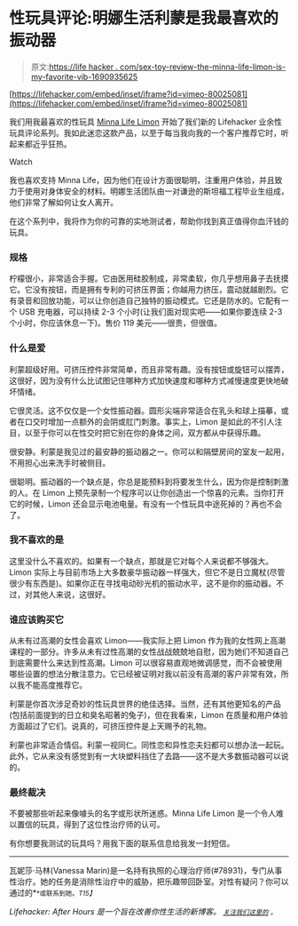# 性玩具评论:明娜生活利蒙是我最喜欢的振动器

> 原文:[https://life hacker . com/sex-toy-review-the-minna-life-limon-is-my-favorite-vib-1690935625](https://lifehacker.com/sex-toy-review-the-minna-life-limon-is-my-favorite-vib-1690935625)

 [https://lifehacker.com/embed/inset/iframe?id=vimeo-80025081](https://lifehacker.com/embed/inset/iframe?id=vimeo-80025081) 

我们用我最喜欢的性玩具 [Minna Life Limon](http://www.goodvibes.com/display_product.jhtml?id=11BA22) 开始了我们新的 Lifehacker 业余性玩具评论系列。我如此迷恋这款产品，以至于每当我向我的一个客户推荐它时，听起来都近乎狂热。

Watch

我也喜欢支持 Minna Life，因为他们在设计方面很聪明，注重用户体验，并且致力于使用对身体安全的材料。明娜生活团队由一对谦逊的斯坦福工程毕业生组成，他们非常了解如何让女人离开。

在这个系列中，我将作为你的可靠的实地测试者，帮助你找到真正值得你血汗钱的玩具。

### 规格

柠檬很小，非常适合手握。它由医用硅胶制成，非常柔软，你几乎想用鼻子去抚摸它。它没有按钮，而是拥有专利的可挤压界面；你越用力挤压，震动就越剧烈。它有录音和回放功能，可以让你创造自己独特的振动模式。它还是防水的。它配有一个 USB 充电器，可以持续 2-3 个小时(让我们面对现实吧——如果你要连续 2-3 个小时，你应该休息一下)。售价 119 美元——很贵，但很值。

### 什么是爱

利蒙超级好用。可挤压控件非常简单，而且非常有趣。没有按钮或旋钮可以摆弄，这很好，因为没有什么比试图记住哪种方式加快速度和哪种方式减慢速度更快地破坏情绪。

它很灵活。这不仅仅是一个女性振动器。圆形尖端非常适合在乳头和球上描摹，或者在口交时增加一点额外的会阴或肛门刺激。事实上，Limon 是如此的不引人注目，以至于你可以在性交时把它别在你的身体之间，双方都从中获得乐趣。

很安静。利蒙是我见过的最安静的振动器之一。你可以和隔壁房间的室友一起用，不用担心出来洗手时被侧目。

很聪明。振动器的一个缺点是，你总是能预料到将要发生什么，因为你是控制刺激的人。在 Limon 上预先录制一个程序可以让你创造出一个惊喜的元素。当你打开它的时候，Limon 还会显示电池电量。有没有一个性玩具中途死掉的？再也不会了。

### 我不喜欢的是

这里没什么不喜欢的。如果有一个缺点，那就是它对每个人来说都不够强大。Limon 实际上与目前市场上大多数豪华振动器一样强大，但它不是日立魔杖(尽管很少有东西是)。如果你正在寻找电动砂光机的振动水平，这不是你的振动器。不过，对其他人来说，这很好。

### 谁应该购买它

从未有过高潮的女性会喜欢 Limon——我实际上把 Limon 作为我的女性网上高潮课程的一部分。许多从未有过性高潮的女性战战兢兢地自慰，因为她们不知道自己到底需要什么来达到性高潮。Limon 可以很容易直观地微调感觉，而不会被使用哪些设置的想法分散注意力。它已经被证明对我以前没有高潮的客户非常有效，所以我不能高度推荐它。

利蒙是你首次涉足奇妙的性玩具世界的绝佳选择。当然，还有其他更知名的产品(包括前面提到的日立和臭名昭著的兔子)，但在我看来，Limon 在质量和用户体验方面超过了它们。说真的，可挤压控件是上天赐予的礼物。

利蒙也非常适合情侣。利蒙一视同仁。同性恋和异性恋夫妇都可以想办法一起玩。此外，它从来没有感觉到有一大块塑料挡住了去路——这不是大多数振动器可以说的。

### 最终裁决

不要被那些听起来像噱头的名字或形状所迷惑。Minna Life Limon 是一个令人难以置信的玩具，得到了这位性治疗师的认可。

有你想要我测试的玩具吗？用我下面的联系信息给我发一封短信。

* * *

瓦妮莎·马林(Vanessa Marin)是一名持有执照的心理治疗师(#78931)，专门从事性治疗。她的任务是消除性治疗中的威胁，把乐趣带回卧室。对性有疑问？你可以通过的[<small></small>](mailto:Vanessa.Marin@Lifehacker.com)*<small>*或联系到她。*T15】</small>*

*Lifehacker: After Hours 是一个旨在改善你性生活的新博客。 [*<small>关注我们这里的</small>*](https://twitter.com/LHAfterHours) *<small>。</small>**